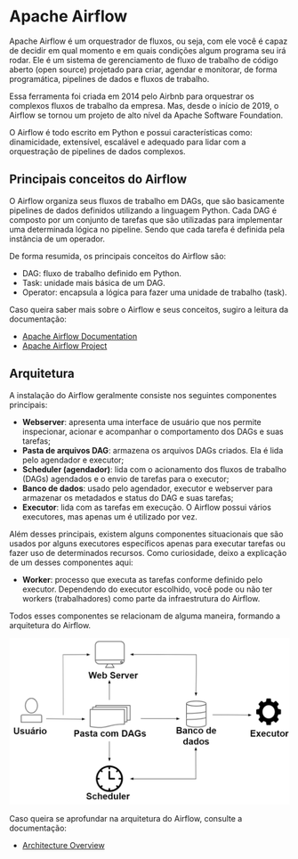 # Apache Airflow

Apache Airflow é um orquestrador de fluxos, ou seja, com ele você é capaz de decidir em qual momento e em quais condições algum programa seu irá rodar. Ele é um sistema de gerenciamento de fluxo de trabalho de código aberto (open source) projetado para criar, agendar e monitorar, de forma programática, pipelines de dados e fluxos de trabalho.

Essa ferramenta foi criada em 2014 pelo Airbnb para orquestrar os complexos fluxos de trabalho da empresa. Mas, desde o início de 2019, o Airflow se tornou um projeto de alto nível da Apache Software Foundation.

O Airflow é todo escrito em Python e possui características como: dinamicidade, extensível, escalável e adequado para lidar com a orquestração de pipelines de dados complexos.

## Principais conceitos do Airflow

O Airflow organiza seus fluxos de trabalho em DAGs, que são basicamente pipelines de dados definidos utilizando a linguagem Python. Cada DAG é composto por um conjunto de tarefas que são utilizadas para implementar uma determinada lógica no pipeline. Sendo que cada tarefa é definida pela instância de um operador.

De forma resumida, os principais conceitos do Airflow são:

* DAG: fluxo de trabalho definido em Python.
* Task: unidade mais básica de um DAG.
* Operator: encapsula a lógica para fazer uma unidade de trabalho (task).

Caso queira saber mais sobre o Airflow e seus conceitos, sugiro a leitura da documentação:

* [Apache Airflow Documentation](https://airflow.apache.org/docs/apache-airflow/2.3.2/)
* [Apache Airflow Project](https://airflow.apache.org/docs/apache-airflow/2.3.2/project.html)


## Arquitetura

A instalação do Airflow geralmente consiste nos seguintes componentes principais:

* **Webserver**: apresenta uma interface de usuário que nos permite inspecionar, acionar e acompanhar o comportamento dos DAGs e suas tarefas;
* **Pasta de arquivos DAG**: armazena os arquivos DAGs criados. Ela é lida pelo agendador e executor;
* **Scheduler (agendador)**: lida com o acionamento dos fluxos de trabalho (DAGs) agendados e o envio de tarefas para o executor;
* **Banco de dados**: usado pelo agendador, executor e webserver para armazenar os metadados e status do DAG e suas tarefas;
* **Executor**: lida com as tarefas em execução. O Airflow possui vários executores, mas apenas um é utilizado por vez.

Além desses principais, existem alguns componentes situacionais que são usados por alguns executores específicos apenas para executar tarefas ou fazer uso de determinados recursos. Como curiosidade, deixo a explicação de um desses componentes aqui:

* **Worker**: processo que executa as tarefas conforme definido pelo executor. Dependendo do executor escolhido, você pode ou não ter workers (trabalhadores) como parte da infraestrutura do Airflow.

Todos esses componentes se relacionam de alguma maneira, formando a arquitetura do Airflow.

![img1](imagens/aula_1_2_1.png)

Caso queira se aprofundar na arquitetura do Airflow, consulte a documentação:

* [Architecture Overview](https://airflow.apache.org/docs/apache-airflow/2.3.2/concepts/overview.html)